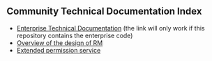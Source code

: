 ## Community Technical Documentation Index

* [Enterprise Technical Documentation](../../rm-enterprise/documentation/README.md) (the link will only work if this repository contains the enterprise code)
* [Overview of the design of RM](overview.md)
* [Extended permission service](extendedPermissionService.md)
